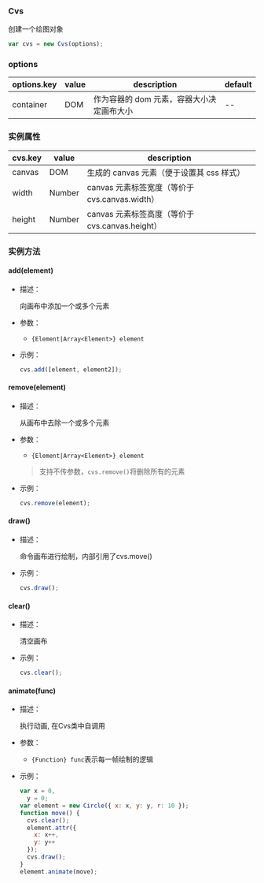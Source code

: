 
### Cvs

创建一个绘图对象

```js
var cvs = new Cvs(options);
```

### options

| options.key | value | description                               | default |
| ----------- | ----- | ----------------------------------------- | ------- |
| container   | DOM   | 作为容器的 dom 元素，容器大小决定画布大小 | --      |

### 实例属性

| cvs.key | value | description          |
| ------- | ----- | -------------------- |
| canvas  | DOM   | 生成的 canvas 元素（便于设置其 css 样式） |
| width   | Number | canvas 元素标签宽度（等价于cvs.canvas.width） |
| height  | Number | canvas 元素标签高度（等价于cvs.canvas.height） |

### 实例方法

#### add(element)

- 描述：

  向画布中添加一个或多个元素

- 参数：

  - `{Element|Array<Element>} element`

- 示例：
  ```js
  cvs.add([element, element2]);
  ```

#### remove(element)

- 描述：

  从画布中去除一个或多个元素

- 参数：

  - `{Element|Array<Element>} element`

  > 支持不传参数，`cvs.remove()`将删除所有的元素

- 示例：
  ```js
  cvs.remove(element);
  ```

#### draw()

- 描述：

  命令画布进行绘制，内部引用了cvs.move()

- 示例：

  ```js
  cvs.draw();
  ```
  
#### clear()

- 描述：

  清空画布

- 示例：
  ```js
  cvs.clear();
  ```

#### animate(func)

- 描述：

  执行动画, 在Cvs类中自调用

- 参数：

  - `{Function} func`表示每一帧绘制的逻辑

- 示例：

  ```js
  var x = 0,
    y = 0;
  var element = new Circle({ x: x, y: y, r: 10 });
  function move() {
    cvs.clear();
    element.attr({
      x: x++,
      y: y++
    });
    cvs.draw();
  }
  elememt.animate(move);
  ```
